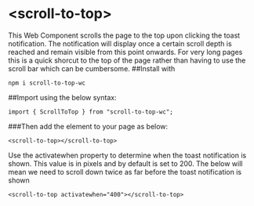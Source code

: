 # \<scroll-to-top\>

This Web Component scrolls the page to the top upon clicking the toast notification. The notification will display once a certain scroll depth is reached and remain visible from this point onwards. For very long pages this is a quick shorcut to the top of the page rather than having to use the scroll bar which can be cumbersome.
##Install with

```
npm i scroll-to-top-wc
```

##Import using the below syntax:

```
import { ScrollToTop } from "scroll-to-top-wc";
```

###Then add the element to your page as below:

```
<scroll-to-top></scroll-to-top>
```

Use the activatewhen property to determine when the toast notification is shown. This value is in pixels and by default is set to 200. The below will mean we need to scroll down twice as far before the toast notification is shown

```
<scroll-to-top activatewhen="400"></scroll-to-top>
```
